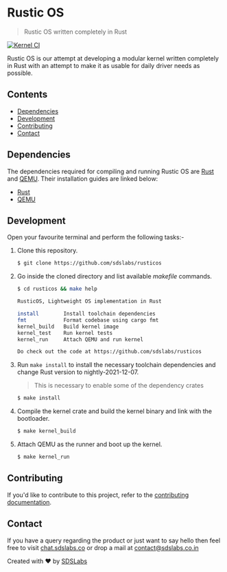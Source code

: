 # Rustic OS
> Rustic OS written completely in Rust

[![Kernel CI](https://github.com/sdslabs/rusticos/actions/workflows/kernel.yaml/badge.svg)](https://github.com/sdslabs/rusticos/actions/workflows/kernel.yaml)

Rustic OS is our attempt at developing a modular kernel written completely in Rust with an attempt to make it as usable for daily driver needs as possible.

## Contents

* [Dependencies](#dependencies)
* [Development](#development)
* [Contributing](#contributing)
* [Contact](#contact)

## Dependencies

The dependencies required for compiling and running Rustic OS are [Rust](https://www.rust-lang.org/) and [QEMU](https://www.qemu.org/). Their installation guides are linked below:

* [Rust](https://www.rust-lang.org/tools/install)
* [QEMU](https://www.qemu.org/download/)

## Development

Open your favourite terminal and perform the following tasks:-

1. Clone this repository.

    ```bash
    $ git clone https://github.com/sdslabs/rusticos
    ```

1. Go inside the cloned directory and list available *makefile* commands.

    ```bash
    $ cd rusticos && make help

    RusticOS, Lightweight OS implementation in Rust

    install        Install toolchain dependencies
    fmt            Format codebase using cargo fmt
    kernel_build   Build kernel image
    kernel_test    Run kernel tests
    kernel_run     Attach QEMU and run kernel

    Do check out the code at https://github.com/sdslabs/rusticos
    ```

1. Run `make install` to install the necessary toolchain dependencies and change Rust version to nightly-2021-12-07.

    > This is necessary to enable some of the dependency crates

    ```bash
    $ make install
    ```

1. Compile the kernel crate and build the kernel binary and link with the bootloader.

    ```bash
    $ make kernel_build
    ```

1. Attach QEMU as the runner and boot up the kernel.

    ```bash
    $ make kernel_run
    ```

## Contributing

If you'd like to contribute to this project, refer to the [contributing documentation](./CONTRIBUTING.md).

## Contact

If you have a query regarding the product or just want to say hello then feel free to visit
[chat.sdslabs.co](http://chat.sdslabs.co/) or drop a mail at [contact@sdslabs.co.in](mailto:contact@sdslabs.co.in)

Created with :heart: by [SDSLabs](https://github.com/sdslabs)